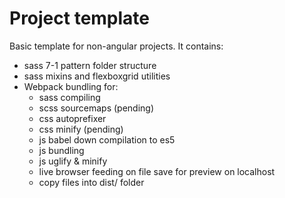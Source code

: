 # Project template

Basic template for non-angular projects. It contains:

  - sass 7-1 pattern folder structure
  - sass mixins and flexboxgrid utilities
  - Webpack bundling for:
    - sass compiling
    - scss sourcemaps (pending)
    - css autoprefixer
    - css minify (pending)
    - js babel down compilation to es5
    - js bundling
    - js uglify & minify
    - live browser feeding on file save for preview on localhost
    - copy files into dist/ folder